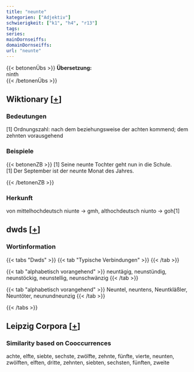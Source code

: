 ```yaml
---
title: "neunte"
kategorien: ["Adjektiv"]
schwierigkeit: ["k1", "h4", "r13"]
tags:
series:
mainDornseiffs:
domainDornseiffs:
url: "neunte"
---
```


{{< betonenÜbs >}}
**Übersetzung:**  
ninth  
{{< /betonenÜbs >}}

## Wiktionary [[+](https://de.wiktionary.org/wiki/neunte)]

### Bedeutungen
[1] Ordnungszahl: nach dem beziehungsweise der achten kommend; dem zehnten vorausgehend  

### Beispiele
{{< betonenZB >}}
[1] Seine neunte Tochter geht nun in die Schule.  
[1] Der September ist der neunte Monat des Jahres.  

{{< /betonenZB >}}
### Herkunft
von mittelhochdeutsch niunte → gmh, althochdeutsch niunto → goh[1]  



## dwds [[+](https://www.dwds.de/wb/neunte)]

### Wortinformation
{{< tabs "Dwds" >}}
{{< tab "Typische Verbindungen" >}}
{{< /tab >}}

{{< tab "alphabetisch vorangehend" >}}
neuntägig, neunstündig, neunstöckig, neunstellig, neunschwänzig
{{< /tab >}}

{{< tab "alphabetisch vorangehend" >}}
Neuntel, neuntens, Neuntkläßler, Neuntöter, neunundneunzig
{{< /tab >}}

{{< /tabs >}}

## Leipzig Corpora [[+](https://corpora.uni-leipzig.de/en/res?word=neunte&corpusId=deu_newscrawl-public_2018)]


### Similarity based on Cooccurrences
achte, elfte, siebte, sechste, zwölfte, zehnte, fünfte, vierte, neunten, zwölften, elften, dritte, zehnten, siebten, sechsten, fünften, zweite

